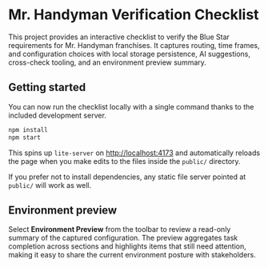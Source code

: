 # Mr. Handyman Verification Checklist

This project provides an interactive checklist to verify the Blue Star requirements for Mr. Handyman franchises. It captures routing, time frames, and configuration choices with local storage persistence, AI suggestions, cross-check tooling, and an environment preview summary.

## Getting started

You can now run the checklist locally with a single command thanks to the included development server.

```bash
npm install
npm start
```

This spins up `lite-server` on [http://localhost:4173](http://localhost:4173) and automatically reloads the page when you make edits
to the files inside the `public/` directory.

If you prefer not to install dependencies, any static file server pointed at `public/` will work as well.

## Environment preview

Select **Environment Preview** from the toolbar to review a read-only summary of the captured configuration. The preview aggregates task completion across sections and highlights items that still need attention, making it easy to share the current environment posture with stakeholders.
